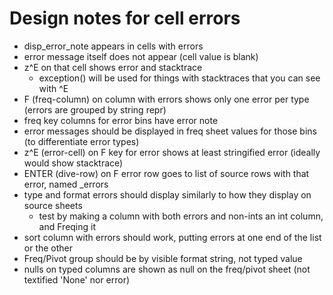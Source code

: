 # Design notes for cell errors

- disp_error_note appears in cells with errors
- error message itself does not appear (cell value is blank)
- z^E on that cell shows error and stacktrace
    - exception() will be used for things with stacktraces that you can see with ^E
- F (freq-column) on column with errors shows only one error per type (errors are grouped by string repr)
- freq key columns for error bins have error note
- error messages should be displayed in freq sheet values for those bins (to differentiate error types)
- z^E (error-cell) on F key for error shows at least stringified error (ideally would show stacktrace)
- ENTER (dive-row) on F error row goes to list of source rows with that error, named <sheet>_errors
- type and format errors should display similarly to how they display on source sheets
    - test by making a column with both errors and non-ints an int column, and Freqing it
- sort column with errors should work, putting errors at one end of the list or the other
- Freq/Pivot group should be by visible format string, not typed value
- nulls on typed columns are shown as null on the freq/pivot sheet (not textified 'None' nor error)
